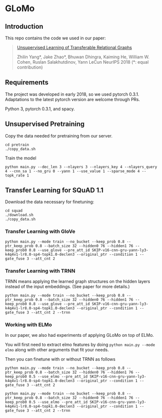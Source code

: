 # GLoMo

## Introduction

This repo contains the code we used in our paper:

> [Unsupervised Learning of Transferable Relational Graphs](https://papers.nips.cc/paper/8110-glomo-unsupervised-learning-of-transferable-relational-graphs)
>
> Zhilin Yang*, Jake Zhao*, Bhuwan Dhingra, Kaiming He, William W. Cohen, Ruslan Salakhutdinov, Yann LeCun
> NeurIPS 2018 (*: equal contribution)

## Requirements

The project was developed in early 2018, so we used pytorch 0.3.1.
Adaptations to the latest pytorch version are welcome through PRs.

Python 3, pytorch 0.3.1, and spacy.

## Unsupervised Pretraining

Copy the data needed for pretraining from our server.
```
cd pretrain
./copy_data.sh
```

Train the model

`
python main.py --dec_len 3 --nlayers 3 --nlayers_key 4 --nlayers_query 4 --cnn_sa 1 --no_gru 0 --yann 1 --use_value 1 --sparse_mode 4 --topk_rate 1
`

## Transfer Learning for SQuAD 1.1

Download the data necessary for finetuning:
```
cd squad
./download.sh
./copy_data.sh
```

### Transfer Learning with GloVe

`
python main.py --mode train --no_bucket --keep_prob 0.8 --ptr_keep_prob 0.8 --batch_size 32 --hidden0 76 --hidden1 76 --keep_prob0 0.8 --use_glove --pre_att_id SKIP-v16-cnn-gru-yann-ly3-k4q4v1-lr8.0-sp4-topk1.0-declen3 --original_ptr --condition 1 --gate_fuse 3 --att_cnt 2
`

### Transfer Learning with TRNN

TRNN means applying the learned graph structures on the hidden layers instead of the input embeddings. (See paper for more details.)

`
python main.py --mode train --no_bucket --keep_prob 0.8 --ptr_keep_prob 0.8 --batch_size 32 --hidden0 76 --hidden1 76 --keep_prob0 0.8 --use_glove --pre_att_id SKIP-v16-cnn-gru-yann-ly3-k4q4v1-lr8.0-sp4-topk1.0-declen3 --original_ptr --condition 1 --gate_fuse 3 --att_cnt 2 --trnn
`

### Working with ELMo

In our paper, we also had experiments of applying GLoMo on top of ELMo.

You will first need to extract elmo features by doing `python main.py --mode elmo` along with other arguments that fit your needs.

Then you can finetune with or without TRNN as follows

`
python main.py --mode train --no_bucket --keep_prob 0.8 --ptr_keep_prob 0.8 --batch_size 32 --hidden0 76 --hidden1 76 --keep_prob0 0.5 --use_elmo --pre_att_id SKIP-v16-cnn-gru-yann-ly3-k4q4v1-lr8.0-sp4-topk1.0-declen3 --original_ptr --condition 1 --gate_fuse 3 --att_cnt 2
`

`
python main.py --mode train --no_bucket --keep_prob 0.8 --ptr_keep_prob 0.8 --batch_size 32 --hidden0 76 --hidden1 76 --keep_prob0 0.5 --use_elmo --pre_att_id SKIP-v16-cnn-gru-yann-ly3-k4q4v1-lr8.0-sp4-topk1.0-declen3 --original_ptr --condition 1 --gate_fuse 3 --att_cnt 2 --trnn
`



